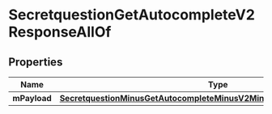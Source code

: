 
# SecretquestionGetAutocompleteV2ResponseAllOf

## Properties
Name | Type | Description | Notes
------------ | ------------- | ------------- | -------------
**mPayload** | [**SecretquestionMinusGetAutocompleteMinusV2MinusResponseMinusMPayload**](SecretquestionMinusGetAutocompleteMinusV2MinusResponseMinusMPayload.md) |  | 



